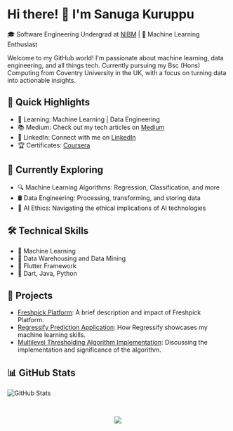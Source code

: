 # Hi there! 👋 I'm Sanuga Kuruppu

🎓 Software Engineering Undergrad at [NIBM](https://www.nibm.lk/) | 🧠 Machine Learning Enthusiast

Welcome to my GitHub world! I'm passionate about machine learning, data engineering, and all things tech. Currently pursuing my Bsc (Hons) Computing from Coventry University in the UK, with a focus on turning data into actionable insights.

## 🚀 Quick Highlights

- 🌱 Learning: Machine Learning | Data Engineering
- 📚 Medium: Check out my tech articles on [Medium](https://medium.com/@sanugakuruppu.info)
- 💼 LinkedIn: Connect with me on [LinkedIn](https://www.linkedin.com/in/sanuga-kuruppu-072977257/)
- 🏆 Certificates: [Coursera](https://www.coursera.org/account/accomplishments/verify/XBXX4K6GZ484?utm_source=link&utm_medium=certificate&utm_content=cert_image&utm_campaign=sharing_cta&utm_product=course)

## 🧐 Currently Exploring

- 🔍 Machine Learning Algorithms: Regression, Classification, and more
- 🛢️ Data Engineering: Processing, transforming, and storing data
- 🤖 AI Ethics: Navigating the ethical implications of AI technologies

## 🛠️ Technical Skills

- 🤖 Machine Learning
- 🏢 Data Warehousing and Data Mining
- 📱 Flutter Framework
- 🚀 Dart, Java, Python

## 🚀 Projects

- [Freshpick Platform](https://github.com/sanuga-lakdinu-kuruppu/fresh_pick_seller): A brief description and impact of Freshpick Platform.
- [Regressify Prediction Application](https://github.com/sanuga-lakdinu-kuruppu/Regressify): How Regressify showcases my machine learning skills.
- [Multilevel Thresholding Algorithm Implementation](https://github.com/sanuga-lakdinu-kuruppu/DIP_Final_Project_Document): Discussing the implementation and significance of the algorithm.

## 📊 GitHub Stats

![GitHub Stats](https://github-readme-stats.vercel.app/api?username=yourusername&show_icons=true&theme=radical)

<!-- Footer Section -->
<br>
<p align="center">
  <a href="https://github.com/sanugakuruppu"><img src="https://img.shields.io/github/followers/sanugakuruppu?label=Follow%20Me&style=social"></a>
</p>
